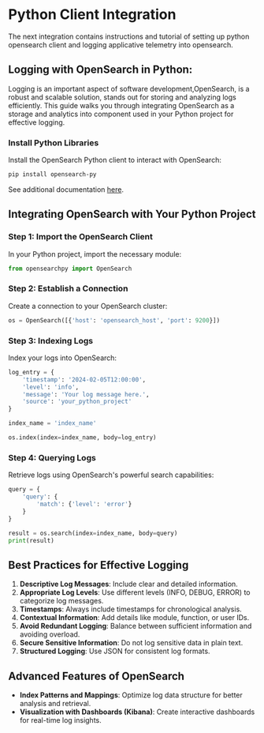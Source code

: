 # Python Client Integration
The next integration contains instructions and tutorial of setting up python opensearch client and logging applicative telemetry into opensearch.

## Logging with OpenSearch in Python: 

Logging is an important aspect of software development,OpenSearch, is a robust and scalable solution, stands out for storing and analyzing logs efficiently.
This guide walks you through integrating OpenSearch as a storage and analytics into component used in your Python project for effective logging.

### Install Python Libraries
Install the OpenSearch Python client to interact with OpenSearch:

```bash
pip install opensearch-py
```
See additional documentation [here](https://opensearch.org/docs/latest/clients/python-low-level/).

## Integrating OpenSearch with Your Python Project

### Step 1: Import the OpenSearch Client
In your Python project, import the necessary module:

```python
from opensearchpy import OpenSearch
```

### Step 2: Establish a Connection
Create a connection to your OpenSearch cluster:

```python
os = OpenSearch([{'host': 'opensearch_host', 'port': 9200}])
```

### Step 3: Indexing Logs
Index your logs into OpenSearch:

```python
log_entry = {
    'timestamp': '2024-02-05T12:00:00',
    'level': 'info',
    'message': 'Your log message here.',
    'source': 'your_python_project'
}

index_name = 'index_name'

os.index(index=index_name, body=log_entry)
```

### Step 4: Querying Logs
Retrieve logs using OpenSearch's powerful search capabilities:

```python
query = {
    'query': {
        'match': {'level': 'error'}
    }
}

result = os.search(index=index_name, body=query)
print(result)
```

## Best Practices for Effective Logging

1. **Descriptive Log Messages**: Include clear and detailed information.
2. **Appropriate Log Levels**: Use different levels (INFO, DEBUG, ERROR) to categorize log messages.
3. **Timestamps**: Always include timestamps for chronological analysis.
4. **Contextual Information**: Add details like module, function, or user IDs.
5. **Avoid Redundant Logging**: Balance between sufficient information and avoiding overload.
6. **Secure Sensitive Information**: Do not log sensitive data in plain text.
7. **Structured Logging**: Use JSON for consistent log formats.

## Advanced Features of OpenSearch

- **Index Patterns and Mappings**: Optimize log data structure for better analysis and retrieval.
- **Visualization with Dashboards (Kibana)**: Create interactive dashboards for real-time log insights.

